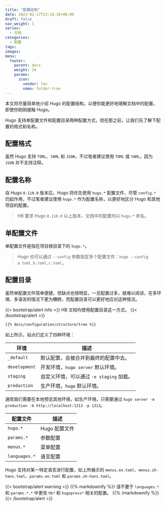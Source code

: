 ```yaml
---
title: "配置结构"
date: 2023-02-17T23:18:18+08:00
draft: false
nav_weight: 1
series:
  - 文档
categories:
  - 配置
tags:
images:
menu:
  footer:
    parent: docs
    weight: 34
    params:
      icon:
        vendor: fas
        name: folder-tree
---
```


本文将尽量简单地介绍 Hugo 的配置结构，以便你能更好地理解文档中的配置，即使你刚刚接触 Hugo。

Hugo 支持单配置文件和配置目录两种配置方式，但在那之前，让我们先了解下配置的格式和名称。

<!--more-->

## 配置格式

虽然 Hugo 支持 `TOML`、`YAML` 和 `JSON`，不过笔者建议使用 `TOML` 或 `YAML`，因为 `JSON` 并不支持注释。

## 配置名称

自 Hugo `0.110.0` 版本后，Hugo 将优先使用 `hugo.*` 配置文件，尽管 `config.*` 仍起作用，不过笔者建议使用 `hugo.*` 作为配置名称，以更好地区分 Hugo 和其他项目的配置。

> HB 要求 Hugo `0.110.0` 以上版本，文档中的配置均以 `hugo.*` 命名。

## 单配置文件

单配置文件是指在项目根目录下的 `hugo.*`。

> Hugo 也可以通过 `--config` 参数指定多个配置文件：`hugo --config a.toml,b.toml,c.toml`。

## 配置目录

虽然单配置文件简单便捷，但缺点也很明显，一旦配置过多，就难以阅读，在多环境、多语言的情况下更为糟糕，而配置目录可以更好地应对这种情况。

{{< bootstrap/alert info >}}
HB 文档均使用配置目录这一方式。
{{< /bootstrap/alert >}}

```sh
{{% docs/configuration/structure/tree %}}
```

如上所示，站点们定义了四种环境：

| 环境          | 描述                                     |
| ------------- | ---------------------------------------- |
| `_default`    | 默认配置，会被合并到最终的配置中去。     |
| `development` | 开发环境，`hugo server` 默认环境。       |
| `staging`     | 自定义环境，可以通过 `-e staging` 加载。 |
| `production`  | 生产环境，`hugo` 默认环境。              |

通常我们需要在本地预览其他环境，如生产环境，只需要通过 `hugo server -e production -b http://localhost:1313 -p 1313`。

| 配置文件      | 描述          |
| ------------- | ------------- |
| `hugo.*`      | Hugo 配置文件 |
| `params.*`    | 参数配置      |
| `menus.*`     | 菜单配置      |
| `languages.*` | 语言配置      |

Hugo 支持对某一特定语言进行配置，如上所展示的 `menus.en.toml`、`menus.zh-hans.toml`、`params.en.toml` 和 `params.zh-hans.toml`。

{{< bootstrap/alert warning >}}
{{% markdownify %}}
请不要于 `languages.*` 和 `params.*.*` 中更改 `hb*` 和 `hugopress*` 相关的配置。
{{% /markdownify %}}
{{< /bootstrap/alert >}}

